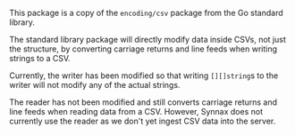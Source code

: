 This package is a copy of the `encoding/csv` package from the Go standard library.

The standard library package will directly modify data inside CSVs, not just the
structure, by converting carriage returns and line feeds when writing strings to a CSV.

Currently, the writer has been modified so that writing `[][]string`s to the writer will
not modify any of the actual strings.

The reader has not been modified and still converts carriage returns and line feeds when
reading data from a CSV. However, Synnax does not currently use the reader as we don't
yet ingest CSV data into the server.
